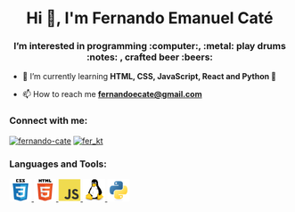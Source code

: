 <h1 align="center">Hi 👋, I'm Fernando Emanuel Caté</h1>
<h3 align="center">I’m interested in programming :computer:, :metal: play drums :notes: , crafted beer :beers:</h3>

- 🌱 I’m currently learning **HTML, CSS, JavaScript, React and Python :snake:**

- 📫 How to reach me **fernandoecate@gmail.com**

<h3 align="left">Connect with me:</h3>
<p align="left">
<a href="https://linkedin.com/in/fernando-cate" target="blank"><img align="center" src="https://logospng.org/download/linkedin/logo-linkedin-icon-1536.png" alt="fernando-cate" height="30" width="40" /></a>
<a href="https://instagram.com/fer_kt" target="blank"><img align="center" src="https://logodownload.org/wp-content/uploads/2017/04/instagram-logo-6.png" alt="fer_kt" height="30" width="40" /></a>
</p>

<h3 align="left">Languages and Tools:</h3>
<p align="left"> <a href="https://www.w3schools.com/css/" target="_blank"> <img src="https://raw.githubusercontent.com/devicons/devicon/master/icons/css3/css3-original-wordmark.svg" alt="css3" width="40" height="40"/> </a> <a href="https://www.w3.org/html/" target="_blank"> <img src="https://raw.githubusercontent.com/devicons/devicon/master/icons/html5/html5-original-wordmark.svg" alt="html5" width="40" height="40"/> </a> <a href="https://developer.mozilla.org/en-US/docs/Web/JavaScript" target="_blank"> <img src="https://raw.githubusercontent.com/devicons/devicon/master/icons/javascript/javascript-original.svg" alt="javascript" width="40" height="40"/> </a> <a href="https://www.linux.org/" target="_blank"> <img src="https://raw.githubusercontent.com/devicons/devicon/master/icons/linux/linux-original.svg" alt="linux" width="40" height="40"/> </a> <a href="https://www.python.org" target="_blank"> <img src="https://raw.githubusercontent.com/devicons/devicon/master/icons/python/python-original.svg" alt="python" width="40" height="40"/> </a> </p>



